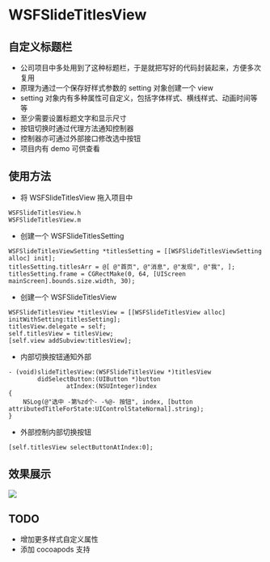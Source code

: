 # WSFSlideTitlesView

## 自定义标题栏
* 公司项目中多处用到了这种标题栏，于是就把写好的代码封装起来，方便多次复用
* 原理为通过一个保存好样式参数的 setting 对象创建一个 view
* setting 对象内有多种属性可自定义，包括字体样式、横线样式、动画时间等等
* 至少需要设置标题文字和显示尺寸
* 按钮切换时通过代理方法通知控制器
* 控制器亦可通过外部接口修改选中按钮
* 项目内有 demo 可供查看

## 使用方法
* 将 WSFSlideTitlesView 拖入项目中

```
WSFSlideTitlesView.h
WSFSlideTitlesView.m
```

* 创建一个 WSFSlideTitlesSetting

```
WSFSlideTitlesViewSetting *titlesSetting = [[WSFSlideTitlesViewSetting alloc] init];
titlesSetting.titlesArr = @[ @"首页", @"消息", @"发现", @"我", ];
titlesSetting.frame = CGRectMake(0, 64, [UIScreen mainScreen].bounds.size.width, 30);
```

* 创建一个 WSFSlideTitlesView

```
WSFSlideTitlesView *titlesView = [[WSFSlideTitlesView alloc] initWithSetting:titlesSetting];
titlesView.delegate = self;
self.titlesView = titlesView;
[self.view addSubview:titlesView];
```

* 内部切换按钮通知外部

```
- (void)slideTitlesView:(WSFSlideTitlesView *)titlesView
        didSelectButton:(UIButton *)button
                atIndex:(NSUInteger)index
{
    NSLog(@"选中 -第%zd个- -%@- 按钮", index, [button attributedTitleForState:UIControlStateNormal].string);
}
```

* 外部控制内部切换按钮

```
[self.titlesView selectButtonAtIndex:0];
```

## 效果展示
![](http://ww3.sinaimg.cn/large/0060lm7Tgw1f1r1lkdim5g30fg0ri400.gif)

## TODO
* 增加更多样式自定义属性
* 添加 cocoapods 支持

